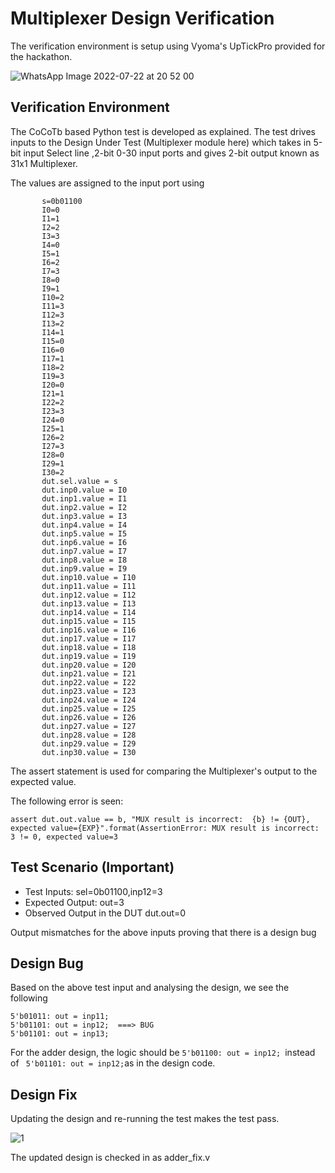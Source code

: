 # Multiplexer Design Verification

The verification environment is setup using Vyoma's UpTickPro provided for the hackathon.

![WhatsApp Image 2022-07-22 at 20 52 00](https://user-images.githubusercontent.com/59868949/180484987-54c6ee00-6970-46dc-855d-f854fb6fd6e1.jpeg)

## Verification Environment
The CoCoTb based Python test is developed as explained. The test drives inputs to the Design Under Test (Multiplexer module here) which takes in 5-bit input Select line
,2-bit 0-30 input ports and gives 2-bit output known as 31x1 Multiplexer.

The values are assigned to the input port using
```    
       s=0b01100
       I0=0
       I1=1
       I2=2
       I3=3
       I4=0
       I5=1
       I6=2
       I7=3
       I8=0
       I9=1
       I10=2
       I11=3
       I12=3
       I13=2
       I14=1
       I15=0
       I16=0
       I17=1
       I18=2
       I19=3
       I20=0
       I21=1
       I22=2
       I23=3
       I24=0
       I25=1
       I26=2
       I27=3
       I28=0
       I29=1
       I30=2
       dut.sel.value = s
       dut.inp0.value = I0
       dut.inp1.value = I1
       dut.inp2.value = I2
       dut.inp3.value = I3
       dut.inp4.value = I4
       dut.inp5.value = I5
       dut.inp6.value = I6
       dut.inp7.value = I7
       dut.inp8.value = I8
       dut.inp9.value = I9
       dut.inp10.value = I10 
       dut.inp11.value = I11
       dut.inp12.value = I12
       dut.inp13.value = I13
       dut.inp14.value = I14
       dut.inp15.value = I15
       dut.inp16.value = I16
       dut.inp17.value = I17
       dut.inp18.value = I18
       dut.inp19.value = I19
       dut.inp20.value = I20
       dut.inp21.value = I21
       dut.inp22.value = I22
       dut.inp23.value = I23
       dut.inp24.value = I24
       dut.inp25.value = I25
       dut.inp26.value = I26
       dut.inp27.value = I27
       dut.inp28.value = I28
       dut.inp29.value = I29
       dut.inp30.value = I30
```       
       
       
The assert statement is used for comparing the Multiplexer's output to the expected value.

The following error is seen:
```       
assert dut.out.value == b, "MUX result is incorrect:  {b} != {OUT}, expected value={EXP}".format(AssertionError: MUX result is incorrect:  3 != 0, expected value=3
```
## Test Scenario (Important)
- Test Inputs: sel=0b01100,inp12=3
- Expected Output: out=3
- Observed Output in the DUT dut.out=0

Output mismatches for the above inputs proving that there is a design bug

## Design Bug
Based on the above test input and analysing the design, we see the following
```
5'b01011: out = inp11;
5'b01101: out = inp12;  ===> BUG
5'b01101: out = inp13;
```
For the adder design, the logic should be ```5'b01100: out = inp12; ```instead of ``` 5'b01101: out = inp12;```as in the design code.

## Design Fix
Updating the design and re-running the test makes the test pass.

![1](https://user-images.githubusercontent.com/59868949/180506416-3bfd448c-f222-4e5d-a554-cb1f702675b2.png)

The updated design is checked in as adder_fix.v







